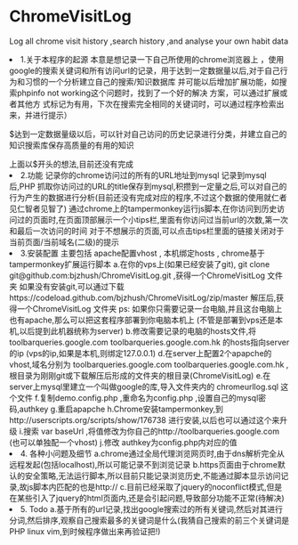 ChromeVisitLog
==============

Log all chrome visit history ,search history ,and analyse your own habit data

<li>1.关于本程序的起源
    本意是想记录一下自己所使用的chrome浏览器上 ，使用google的搜索关键词和所有访问url的记录，用于达到一定数据量以后,对于自己行为和习惯的一个分析建立自己的搜索/知识数据库
    并可能以后增加扩展功能，如搜索phpinfo not working这个问题时，找到了一个好的解决 方案，可以通过扩展或者其他方   式标记为有用，下次在搜索完全相同的关键词时，可以通过程序检索出来，并进行提示）
   </p>$达到一定数据量级以后，可以针对自己访问的历史记录进行分类，并建立自己的知识搜索库保存高质量的有用的知识
    </p>上面以$开头的想法,目前还没有完成
<li>2.功能
    记录你的chrome访问过的所有的URL地址到mysql
    记录到mysql后,PHP 抓取你访问过的URL的title保存到mysql,积攒到一定量之后,可以对自己的行为产生的数据进行分析(目前还没有完成对应的程序,不过这个数据的使用就仁者见仁智者见智了)
    通过chrome上的tampermonkey运行js脚本,在你访问到历史访问过的页面时,在页面顶部展示一个小tips栏,里面有你访问过当前url的次数,第一次和最后一次访问的时间
    对于不想展示的页面,可以点击tips栏里面的链接关闭对于当前页面/当前域名(二级)的提示


<li>3.安装配置
    主要包括 apache配置vhost , 本机绑定hosts , chrome基于tampermonkey扩展运行脚本
    a.在你的vps上(如果已经安装了git), git clone git@github.com:bjzhush/ChromeVisitLog.git ,获得一个ChromeVisitLog 文件夹
      如果没有安装git,可以通过下载 https://codeload.github.com/bjzhush/ChromeVisitLog/zip/master 解压后,获得一个ChromeVisitLog 文件夹
      ps: 如果你只需要记录一台电脑,并且这台电脑上也有apache,那么可以把这套程序部署到你电脑本机上 (不管是部署到vps还是本机,以后提到此机器统称为server)
    b.修改需要记录的电脑的hosts文件,将toolbarqueries.google.com toolbarqueries.google.com.hk 的hosts指向server的ip (vps的ip,如果是本机,则绑定127.0.0.1)
    d.在server上配置2个apapche的vhost,域名分别为 toolbarqueries.google.com  toolbarqueries.google.com.hk ,根目录为刚刚git或下载解压后形成的文件夹的根目录(ChromeVisitLog)
    e.在server上mysql里建立一个叫做google的库,导入文件夹内的 chromeurllog.sql 这个文件
    f.复制demo.config.php ,重命名为config.php ,设置自己的mysql密码,authkey
    g.重启apapche
    h.Chrome安装tampermonkey,到 http://userscripts.org/scripts/show/176738  进行安装,以后也可以通过这个来升级
    i.搜索 var baseUrl ,将值修改为你自己的http://toolbarqueries.google.com (也可以单独配一个vhost)
    j.修改 authkey为config.php内对应的值

<li>4. 各种小问题及细节
    a.chrome通过全局代理浏览网页时,由于dns解析完全从远程发起(包括localhost),所以可能记录不到浏览记录
    b.https页面由于chrome默认的安全策略,无法运行脚本,所以目前只能记录浏览历史,不能通过脚本显示访问记录,故js脚本内匹配的也是http://
    c.目前已经采取了jquery的noconflict模式,但是在某些引入了jquery的html页面内,还是会引起问题,导致部分功能不正常(待解决)

<li>5. Todo
   a.基于所有的url记录,找出google搜索过的所有关键词,然后对其进行分词,然后排序,观察自己搜索最多的关键词是什么(我猜自己搜索的前三个关键词是PHP linux vim,到时候程序做出来再验证把!)
